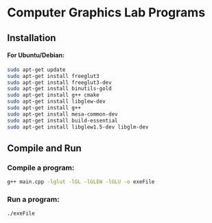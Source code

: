 # Computer Graphics Lab Programs

## Installation
#### For Ubuntu/Debian:
```bash
sudo apt-get update 
sudo apt-get install freeglut3 
sudo apt-get install freeglut3-dev 
sudo apt-get install binutils-gold 
sudo apt-get install g++ cmake 
sudo apt-get install libglew-dev 
sudo apt-get install g++ 
sudo apt-get install mesa-common-dev 
sudo apt-get install build-essential 
sudo apt-get install libglew1.5-dev libglm-dev 
```
## Compile and Run

### Compile a program:

```bash
g++ main.cpp -lglut -lGL -lGLEW -lGLU -o exeFile 
```

### Run a program:

```bash
./exeFile
```
